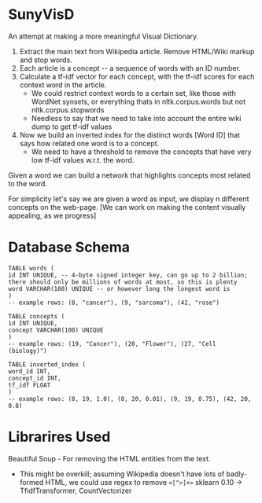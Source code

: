 SunyVisD
========

An attempt at making a more meaningful Visual Dictionary.

1. Extract the main text from Wikipedia article. Remove HTML/Wiki markup and stop words.
2. Each article is a concept -- a sequence of words with an ID number.
3. Calculate a tf-idf vector for each concept, with the tf-idf scores for each context word in the article.
    * We could restrict context words to a certain set, like those with WordNet synsets, or everything thats in nltk.corpus.words but not nltk.corpus.stopwords
    * Needless to say that we need to take into account the entire wiki dump to get tf-idf values
4. Now we build an inverted index for the distinct words [Word ID] that says how related one word is to a concept. 
    * We need to have a threshold to remove the concepts that have very low tf-idf values w.r.t. the word. 

Given a word we can build a network that highlights concepts most related to the word.

For simplicity let's say we are given a word as input, we display n different concepts on the web-page. [We can work on making the content visually appealing, as we progress]

Database Schema
===============

    TABLE words (
    id INT UNIQUE, -- 4-byte signed integer key, can go up to 2 billion; there should only be millions of words at most, so this is plenty
    word VARCHAR(100) UNIQUE -- or however long the longest word is
    )
    -- example rows: (8, "cancer"), (9, "sarcoma"), (42, "rose")

    TABLE concepts (
    id INT UNIQUE,
    concept VARCHAR(100) UNIQUE
    )
    -- example rows: (19, "Cancer"), (20, "Flower"), (27, "Cell (biology)")

    TABLE inverted_index (
    word_id INT,
    concept_id INT,
    tf_idf FLOAT
    )
    -- example rows: (8, 19, 1.0), (8, 20, 0.01), (9, 19, 0.75), (42, 20, 0.8)

Librarires Used
===============

Beautiful Soup - For removing the HTML entities from the text.
 * This might be overkill; assuming Wikipedia doesn't have lots of badly-formed HTML, we could use regex to remove `<[^>]+>`
sklearn 0.10 -> TfidfTransformer, CountVectorizer
